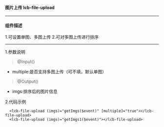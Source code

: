 #### 图片上传 lcb-file-upload
***

#### 组件描述
1.可设置单图、多图上传
2.可对多图上传进行排序
***

1.参数说明
>@Input()
* multiple:是否支持多图上传（可不填，默认单图）
>@Output()
* imgs:排序后的图片信息

2.代码示例
```
  <lcb-file-upload (imgs)="getImgs($event)" [multiple]="true"></lcb-file-upload>
  <lcb-file-upload (imgs)="getImgs1($event)"></lcb-file-upload>
```
